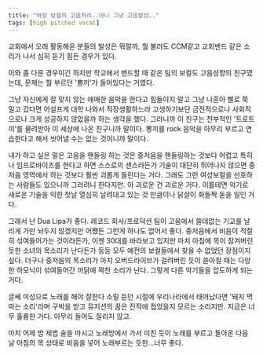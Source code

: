 ```yaml
---
title: "여성 보컬의 고음처리..아니 그냥 고음발성.."
tags: [high pitched vocal]
---
```


교회에서 오래 활동해온 분들의 발성은 뭐랄까, 뭘 불러도 CCM같고 교회밴드 같은 소리가 나서 심히 듣기 힘든 경우가 있다. 

이와 좀 다른 경우이긴 하지만 학교에서 밴드할 때 같은 팀의 보컬도 고음성향의 친구였는데, 문제는 뭘 부르던 '뽕끼'가 들어있다는 거였다. 

그냥 자신에게 잘 맞지 않는 애매한 음악을 한다고 힘들이지 말고 그냥 나훈아 삘로 쭉 밀고 갔다면 어설프게 대학 나와서 직장생활하느라 고생하기보단 금전적으로나 사회적으로나 크게 성공하지 않았을까 하는 생각을 했다. 그러니까 이 친구는 천부적인 '트로트끼'를 물려받아 이 세상에 나온 친구니까 말이다. 뽕끼를 rock 음악을 아무리 부르고 연습한다고 해서 씻어낼 수는 없는 것이니까 말이다.

내가 하고 싶은 말은 고음을 핸들링 하는 것은 중저음을 핸들링하는 것보다 어렵고 특히나 임프로바이즈를 한다고 하면 스스로의 센스라든가 기술이 대단히 뛰어나지 않으면 중저음 영역에서 하는 것보다 훨씬 괴롭게 들린다는 거다. 그래도 그런 여성보컬을 선호하는 사람들도 있으니까 그러려니 한다지만. 아 괴로운 건 괴로운 거다. 이를테면 악기로 새로운 기술을 익힌 첫날 열심히 날려대고 있는 것 만큼이나 닭살이 화들짝 돋을 일인 거다.

그래서 난 Dua Lipa가 좋다. 레코드 회사/프로덕션 팀이 고음에서 쓸데없는 기교를 날리게 가만 놔두지 않겠지만 어쨌든 그런게 하나도 없어서 좋다. 중저음에서 비음이 적절히 섞여들어가는 것이라든가, 이젠 30대를 바라보고 있지만 마치 아침에 목이 잠겨버린 듯한 소녀의 목소리가 난다든가 등등 모두 예전의 보컬들에서 찾을 수 없었던 장점이지 싶다. 더구나 중저음의 목소리가 마치 오버드라이브가 걸려버린 듯이 쏟아질 때는 다양한 하모닉이 섞여들어간 까닭에 꽉찬 소리가 난다. 그렇게 다른 악기들을 압도하게 되는 거다. 

글쎄 미성으로 노래를 해야 잘한다 소릴 듣던 시절에 우리나라에서 태어났다면 '돼지 멱 따는 소리'라며 구박을 받고 뮤지션의 꿈은 진작에 접었을지 모르는 소리지만. 지금은 너무 훌륭한 거다. 아무리 들어도 질리지 않고. 

마치 어제 밤 제법 술을 마시고 노래방에서 가서 미친 듯이 노래를 부르고 돌아온 다음 날 아침의 목 상태로 비음을 넣어 노래부르는 듯한...너무 좋다.
